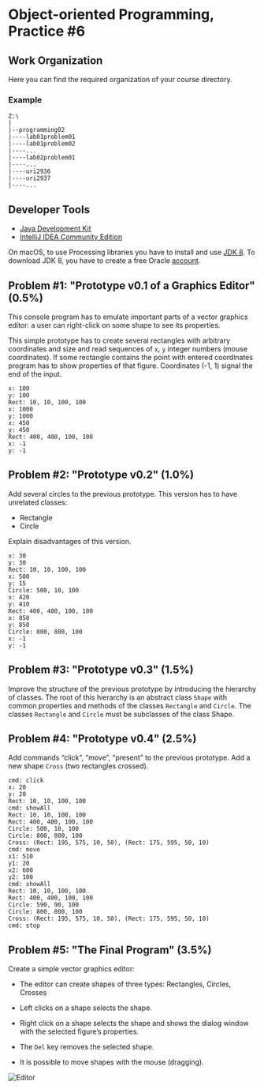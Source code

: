 Object-oriented Programming, Practice #6
========================================

## Work Organization

Here you can find the required organization of your course directory.

### Example

```
Z:\
|
|--programming02
|----lab01problem01
|----lab01problem02
|----...
|----lab02problem01
|----...
|----uri2936
|----uri2937
|----...
```

## Developer Tools

* [Java Development Kit](https://www.oracle.com/technetwork/java/javase/downloads/jdk12-downloads-5295953.html)
* [IntelliJ IDEA Community Edition](https://www.jetbrains.com/idea/)

On macOS, to use Processing libraries you have to install and use
[JDK 8](https://www.oracle.com/technetwork/java/javase/downloads/jdk8-downloads-2133151.html).
To download JDK 8, you have to create a free Oracle [account](https://oracle.com).

## Problem #1: "Prototype v0.1 of a Graphics Editor" (0.5%)

This console program has to emulate important parts of a vector graphics editor:
a user can right-click on some shape to see its properties.

This simple prototype has to create several rectangles with arbitrary coordinates
and size and read sequences of `x`, `y` integer numbers (mouse coordinates). If some
rectangle contains the point with entered coordinates program has to show
properties of that figure. Coordinates (-1, 1) signal the end of the input.

```
x: 100
y: 100
Rect: 10, 10, 100, 100
x: 1000
y: 1000
x: 450
y: 450
Rect: 400, 400, 100, 100
x: -1
y: -1
```

## Problem #2: "Prototype v0.2" (1.0%)

Add several circles to the previous prototype. This version has to have unrelated
classes:

* Rectangle
* Circle

Explain disadvantages of this version.

```
x: 30
y: 30
Rect: 10, 10, 100, 100
x: 500
y: 15
Circle: 500, 10, 100
x: 420
y: 410
Rect: 400, 400, 100, 100
x: 850
y: 850
Circle: 800, 800, 100
x: -1
y: -1
```

## Problem #3: "Prototype v0.3" (1.5%)

Improve the structure of the previous prototype by introducing the hierarchy of classes.
The root of this hierarchy is an abstract class `Shape` with common properties and methods of
the classes `Rectangle` and `Circle`. The classes `Rectangle` and `Circle` must be subclasses of the
class Shape.

## Problem #4: "Prototype v0.4" (2.5%)

Add commands “click”, “move”, “present” to the previous prototype. Add a new shape
`Cross` (two rectangles crossed).

```
cmd: click
x: 20
y: 20
Rect: 10, 10, 100, 100
cmd: showAll
Rect: 10, 10, 100, 100
Rect: 400, 400, 100, 100
Circle: 500, 10, 100
Circle: 800, 800, 100
Cross: (Rect: 195, 575, 10, 50), (Rect: 175, 595, 50, 10)
cmd: move
x1: 510
y1: 20
x2: 600
y2: 100
cmd: showAll
Rect: 10, 10, 100, 100
Rect: 400, 400, 100, 100
Circle: 590, 90, 100
Circle: 800, 800, 100
Cross: (Rect: 195, 575, 10, 50), (Rect: 175, 595, 50, 10)
cmd: stop
```

## Problem #5: "The Final Program" (3.5%)

Create a simple vector graphics editor:

* The editor can create shapes of three types: Rectangles, Circles, Crosses
* Left clicks on a shape selects the shape.

* Right click on a shape selects the shape and shows the dialog window with the selected figure’s properties.
* The `Del` key removes the selected shape.
* It is possible to move shapes with the mouse (dragging).

![Editor](https://i.imgur.com/ctRNEMU.png)

